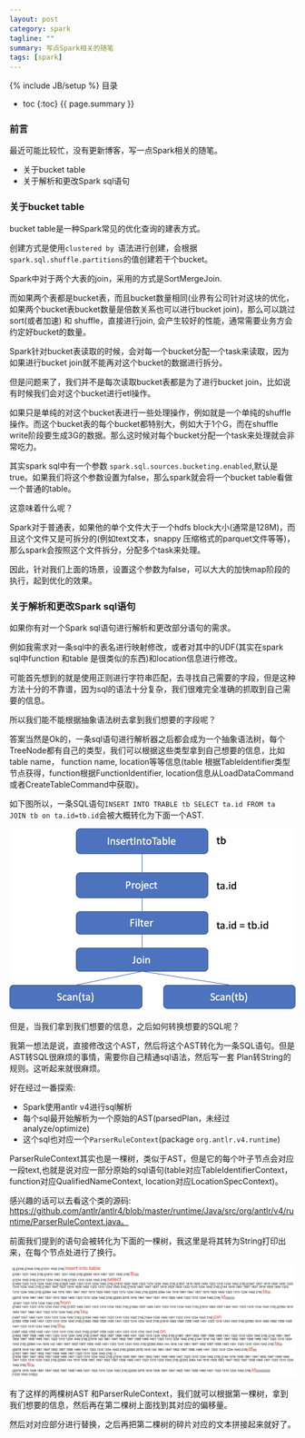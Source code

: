 ```yaml
---
layout: post
category: spark
tagline: ""
summary: 写点Spark相关的随笔
tags: [spark]
---
```

{% include JB/setup %}
目录
* toc
{:toc}
{{ page.summary }}

### 前言

最近可能比较忙，没有更新博客，写一点Spark相关的随笔。

- 关于bucket table
- 关于解析和更改Spark sql语句

### 关于bucket table

bucket table是一种Spark常见的优化查询的建表方式。

创建方式是使用`clustered by `语法进行创建，会根据`spark.sql.shuffle.partitions`的值创建若干个bucket。

Spark中对于两个大表的join，采用的方式是SortMergeJoin. 

而如果两个表都是bucket表，而且bucket数量相同(业界有公司针对这块的优化，如果两个bucket表bucket数量是倍数关系也可以进行bucket join)，那么可以跳过sort(或者加速) 和 shuffle，直接进行join, 会产生较好的性能，通常需要业务方会约定好bucket的数量。

Spark针对bucket表读取的时候，会对每一个bucket分配一个task来读取，因为如果进行bucket join就不能再对这个bucket的数据进行拆分。

但是问题来了，我们并不是每次读取bucket表都是为了进行bucket join，比如说有时候我们会对这个bucket进行etl操作。

如果只是单纯的对这个bucket表进行一些处理操作，例如就是一个单纯的shuffle操作。而这个bucket表的每个bucket都特别大，例如大于1个G，而在shuffle write阶段要生成3G的数据。那么这时候对每个bucket分配一个task来处理就会非常吃力。

其实spark sql中有一个参数 `spark.sql.sources.bucketing.enabled`,默认是true。如果我们将这个参数设置为false，那么spark就会将一个bucket table看做一个普通的table。

这意味着什么呢？

Spark对于普通表，如果他的单个文件大于一个hdfs  block大小(通常是128M)，而且这个文件又是可拆分的(例如text文本，snappy 压缩格式的parquet文件等等)，那么spark会按照这个文件拆分，分配多个task来处理。

因此，针对我们上面的场景，设置这个参数为false，可以大大的加快map阶段的执行，起到优化的效果。

### 关于解析和更改Spark sql语句

如果你有对一个Spark sql语句进行解析和更改部分语句的需求。

例如我需求对一条sql中的表名进行映射修改，或者对其中的UDF(其实在spark sql中function 和table 是很类似的东西)和location信息进行修改。

可能首先想到的就是使用正则进行字符串匹配，去寻找自己需要的字段，但是这种方法十分的不靠谱，因为sql的语法十分复杂，我们很难完全准确的抓取到自己需要的信息。

所以我们能不能根据抽象语法树去拿到我们想要的字段呢？

答案当然是Ok的，一条sql语句进行解析器之后都会成为一个抽象语法树，每个TreeNode都有自己的类型，我们可以根据这些类型拿到自己想要的信息，比如table name， function name, location等等信息(table 根据TableIdentifier类型节点获得，function根据FunctionIdentifier, location信息从LoadDataCommand或者CreateTableCommand中获取)。

如下图所以，一条SQL语句`INSERT INTO TRABLE tb SELECT ta.id FROM ta JOIN tb on ta.id=tb.id`会被大概转化为下面一个AST. 

![](/imgs/spark-sth/ast.png)

但是，当我们拿到我们想要的信息，之后如何转换想要的SQL呢？

我第一想法是说，直接修改这个AST，然后将这个AST转化为一条SQL语句。但是AST转SQL很麻烦的事情，需要你自己精通sql语法，然后写一套 Plan转String的规则。这听起来就很麻烦。

好在经过一番探索:

- Spark使用antlr v4进行sql解析
- 每个sql最开始解析为一个原始的AST(parsedPlan，未经过analyze/optimize)
- 这个sql也对应一个`ParserRuleContext`(package `org.antlr.v4.runtime`)

ParserRuleContext其实也是一棵树，类似于AST，但是它的每个叶子节点会对应一段text,也就是说对应一部分原始的sql语句(table对应TableIdentifierContext，function对应QualifiedNameContext, location对应LocationSpecContext)。

感兴趣的话可以去看这个类的源码: https://github.com/antlr/antlr4/blob/master/runtime/Java/src/org/antlr/v4/runtime/ParserRuleContext.java。

前面我们提到的语句会被转化为下面的一棵树，我这里是将其转为String打印出来，在每个节点处进行了换行。

![](/imgs/spark-sth/parserRuleContext.png)

有了这样的两棵树AST 和ParserRuleContext，我们就可以根据第一棵树，拿到我们想要的信息，然后再在第二棵树上面找到其对应的偏移量。

然后对对应部分进行替换，之后再把第二棵树的碎片对应的文本拼接起来就好了。